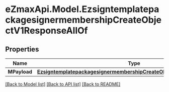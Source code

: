 
# eZmaxApi.Model.EzsigntemplatepackagesignermembershipCreateObjectV1ResponseAllOf

## Properties

Name | Type | Description | Notes
------------ | ------------- | ------------- | -------------
**MPayload** | [**EzsigntemplatepackagesignermembershipCreateObjectV1ResponseMPayload**](EzsigntemplatepackagesignermembershipCreateObjectV1ResponseMPayload.md) |  | 

[[Back to Model list]](../README.md#documentation-for-models)
[[Back to API list]](../README.md#documentation-for-api-endpoints)
[[Back to README]](../README.md)

